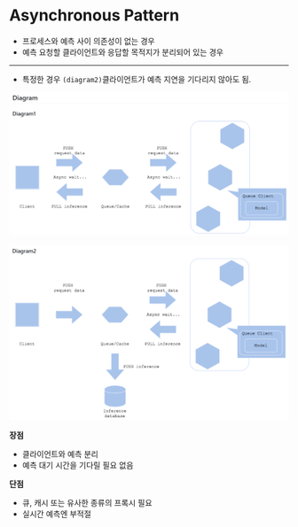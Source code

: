 # Asynchronous Pattern

- 프로세스와 예측 사이 의존성이 없는 경우
- 예측 요청할 클라이언트와 응답할 목적지가 분리되어 있는 경우

---

- 특정한 경우 `(diagram2)`클라이언트가 예측 지연을 기다리지 않아도 됨.

![Asynchrono%201f331/Untitled.png](Asynchrono%201f331/Untitled.png)

![Asynchrono%201f331/Untitled%201.png](Asynchrono%201f331/Untitled%201.png)

**장점**

- 클라이언트와 예측 분리
- 예측 대기 시간을 기다릴 필요 없음

**단점**

- 큐, 캐시 또는 유사한 종류의 프록시 필요
- 실시간 예측엔 부적절